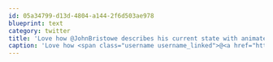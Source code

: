 ```yaml
---
id: 05a34799-d13d-4804-a144-2f6d503ae978
blueprint: text
category: twitter
title: 'Love how @JohnBristowe describes his current state with animated gifs and youtube rather than boring words.'
caption: 'Love how <span class="username username_linked">@<a href="https://twitter.com/JohnBristowe" title="John Bristowe">JohnBristowe</a></span> describes his current state with animated gifs and youtube rather than boring words.'
---
```


